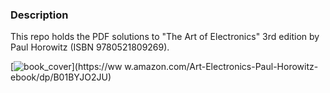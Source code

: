 ### Description
This repo holds the PDF solutions to "The Art of Electronics" 3rd edition by Paul Horowitz (ISBN 9780521809269).

[![book_cover](https://images-na.ssl-images-amazon.com/images/I/51Ac62PFAJL.jpg)](https://ww
w.amazon.com/Art-Electronics-Paul-Horowitz-ebook/dp/B01BYJO2JU)

